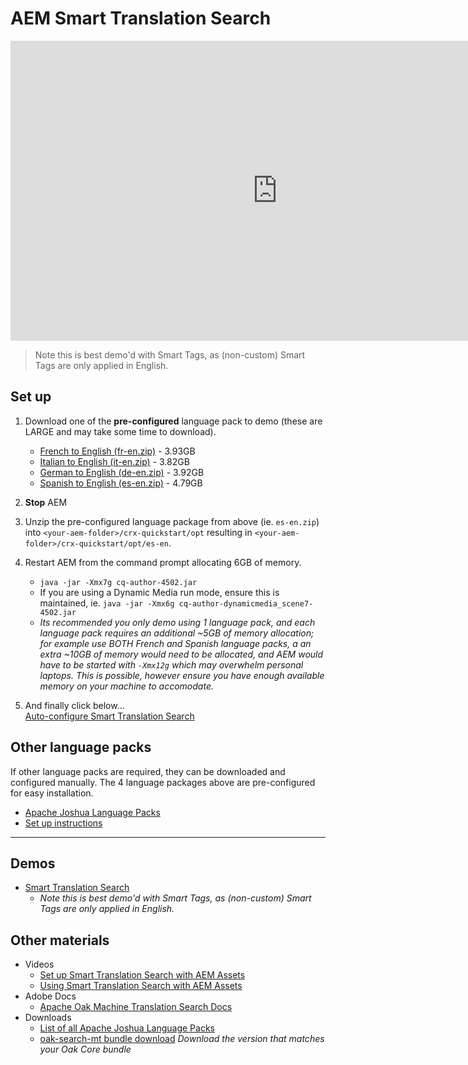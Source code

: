 # AEM Smart Translation Search

<iframe title="Adobe Video Publishing Cloud Player" width="854" height="480" src="   https://video.tv.adobe.com/v/21297/?quality=9&autoplay=false&hidetitle=true&marketingtech.adobe.analytics.additionalAccounts=tmdtmdaemdemoutilsprod" frameborder="0" webkitallowfullscreen 
mozallowfullscreen allowfullscreen scrolling="no"></iframe>

> Note this is best demo'd with Smart Tags, as (non-custom) Smart Tags are only applied in English.

## Set up 

1. Download one of the **pre-configured** language pack to demo (these are LARGE and may take some time to download).

    * [French to English (fr-en.zip)](https://adobe.sharepoint.com/:u:/s/aemtechnicalmarketing/EY2B-gMhQNJNhzQkdGC_480BTP5EFDzIhsWOlmoIlv83iA?e=Z5kiu8) - 3.93GB 
    * [Italian to English (it-en.zip)](https://adobe.sharepoint.com/:u:/s/aemtechnicalmarketing/EY2B-gMhQNJNhzQkdGC_480BTP5EFDzIhsWOlmoIlv83iA?e=Z5kiu8) - 3.82GB  
    * [German to English (de-en.zip)](https://adobe.sharepoint.com/:u:/s/aemtechnicalmarketing/EZZEASjVWHlEgRB1sw1f43MBhpCk3nKS7f1z0EAU2HlU_w?e=CZ65aW) - 3.92GB
    * [Spanish to English (es-en.zip)](https://adobe.sharepoint.com/:u:/s/aemtechnicalmarketing/EYgdhbrYEJVPtVnapGHKsWIBkYxuOTRNKDv9GuVfJUdDaw?e=F6GeHC) - 4.79GB 

2. **Stop** AEM
3. Unzip the pre-configured language package from above (ie. `es-en.zip`) into `<your-aem-folder>/crx-quickstart/opt` resulting in `<your-aem-folder>/crx-quickstart/opt/es-en`.
4. Restart AEM from the command prompt allocating 6GB of memory.
	* `java -jar -Xmx7g cq-author-4502.jar`
	* If you are using a Dynamic Media run mode, ensure this is maintained, ie.  `java -jar -Xmx6g cq-author-dynamicmedia_scene7-4502.jar`
	* *Its recommended you only demo using 1 language pack, and each language pack requires an additional ~5GB of memory allocation; for example use BOTH French and Spanish language packs, a an extra ~10GB of memory would need to be allocated, and AEM would have to be started with `-Xmx12g` which may overwhelm personal laptops. This is possible, however ensure you have enough available memory on your machine to accomodate.*
5. And finally click below... <br/> <a href="/apps/demo-utils/instructions/smart-translation-search.install.html" class="button">Auto-configure Smart Translation Search</a>

## Other language packs

If other language packs are required, they can be downloaded and configured manually. The 4 language packages above are pre-configured for easy installation.

* [Apache Joshua Language Packs](https://cwiki.apache.org/confluence/display/JOSHUA/Language+Packs)
* [Set up instructions](https://helpx.adobe.com/experience-manager/kt/assets/using/smart-translation-search-technical-video-setup.html)

----

## Demos

* [Smart Translation Search](https://internal.adobedemo.com/content/demo-hub/en/demos/external/aem-smart-translation-search.html)
    * *Note this is best demo'd with Smart Tags, as (non-custom) Smart Tags are only applied in English.*

## Other materials

* Videos
    * [Set up Smart Translation Search with AEM Assets](https://helpx.adobe.com/experience-manager/kt/assets/using/smart-translation-search-technical-video-setup.html)
    * [Using Smart Translation Search with AEM Assets](https://helpx.adobe.com/experience-manager/kt/assets/using/smart-translation-search-feature-video-use.html)
* Adobe Docs
    * [Apache Oak Machine Translation Search Docs](http://jackrabbit.apache.org/oak/docs/query/search-mt.html)
* Downloads
    * [List of all Apache Joshua Language Packs](https://cwiki.apache.org/confluence/display/JOSHUA/Language+Packs)
    * [oak-search-mt bundle download](https://search.maven.org/#search%7Cgav%7C1%7Cg%3A%22org.apache.jackrabbit%22%20AND%20a%3A%22oak-search-mt%22) *Download the version that matches your Oak Core bundle*

